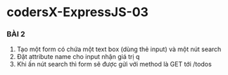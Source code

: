 # codersX-ExpressJS-03
### BÀI 2
1) Tạo một form có chứa một text box (dùng thẻ input) và một nút search
2) Đặt attribute name cho input nhận giá trị q
3) Khi ấn nút search thì form sẽ được gửi với method là GET tới /todos

